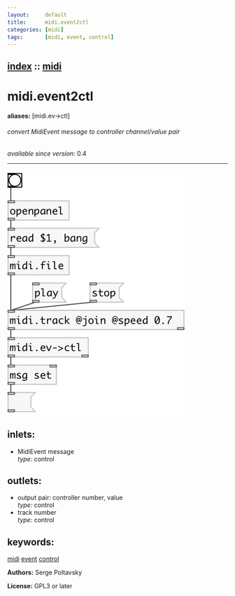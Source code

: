 ```yaml
---
layout:     default
title:      midi.event2ctl
categories: [midi]
tags:       [midi, event, control]
---
```

[index](index.html) :: [midi](category_midi.html)
---

# midi.event2ctl
**aliases:** [midi.ev-&gt;ctl]


###### convert MidiEvent message to controller channel/value pair

*available since version:* 0.4

---




[![example](../examples/img/midi.event2ctl.jpg)](../examples/pd/midi.event2ctl.pd)









## inlets:

* MidiEvent message<br>
_type:_ control



## outlets:

* output pair: controller number, value<br>
_type:_ control
* track number<br>
_type:_ control



## keywords:

[midi](keywords/midi.html)
[event](keywords/event.html)
[control](keywords/control.html)






**Authors:** Serge Poltavsky




**License:** GPL3 or later





